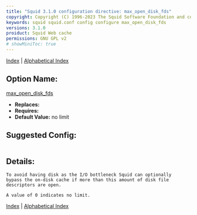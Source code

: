 ```yaml
---
title: "Squid 3.1.0 configuration directive: max_open_disk_fds"
copyright: Copyright (C) 1996-2023 The Squid Software Foundation and contributors
keywords: squid squid.conf config configure max_open_disk_fds
versions: 3.1.0
proiduct: Squid Web cache
permissions: GNU GPL v2
# showMiniToc: true
---
```

[Index](index#toc_max_open_disk_fds) | [Alphabetical Index](index_all#toc_max_open_disk_fds)

## Option Name:
[max_open_disk_fds](#max_open_disk_fds)
 * **Replaces:** 
 * **Requires:** 
 * **Default Value:** no limit


## Suggested Config:
```plaintext

```

## Details:

	To avoid having disk as the I/O bottleneck Squid can optionally
	bypass the on-disk cache if more than this amount of disk file
	descriptors are open.

	A value of 0 indicates no limit.



[Index](index#toc_max_open_disk_fds) | [Alphabetical Index](index_all#toc_max_open_disk_fds)

